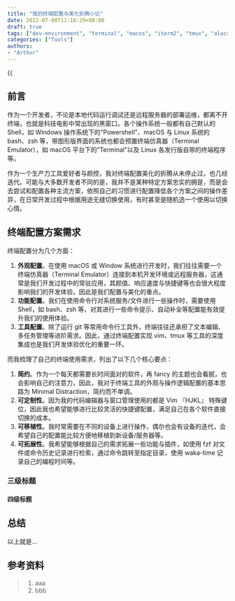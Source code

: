 ```yaml
---
title: "我的终端配置与美化折腾小记"
date: 2022-07-08T11:18:29+08:00
draft: true
tags: ["dev-environment", "terminal", "macos", "iterm2", "tmux", "alacritty", "zsh", "starship", "warp"]
categories: ["Tools"]
authors:
- "Arthur"
---
```


{{<audio src="audios/here_after_us.mp3" caption="《后来的我们 - 五月天》" >}}

## 前言

作为一个开发者，不论是本地代码运行调试还是远程服务器的部署运维，都离不开终端，也就是科技电影中常出现的黑窗口。各个操作系统一般都有自己默认的 Shell，如 Windows 操作系统下的“Powershell”、macOS 与 Linux 系统的 bash、zsh 等，带图形版界面的系统也都会预置终端仿真器（Terminal Emulator），如 macOS 平台下的“Terminal”以及 Linux 各发行版自带的终端程序等。

作为一个生产力工具爱好者与颜控，我对终端配置美化的折腾从未停止过，也几经迭代。可能与大多数开发者不同的是，我并不是某种特定方案忠实的拥趸，而是会去尝试和配置各种主流方案，依照自己的习惯进行配置降低各个方案之间的操作差异，在日常开发过程中根据用途无缝切换使用，有时甚至是随机选一个使用以切换心情。

## 终端配置方案需求

终端配置分为几个方面：

1. **外观配置**。在使用 macOS 或 Window 系统进行开发时，我们往往需要一个终端仿真器（Terminal Emulator）连接到本机开发环境或远程服务器，这通常是我们开发过程中的常驻应用，其颜值、响应速度与快捷键等也会很大程度影响我们的开发体验，因此是我们配置与美化的重点。
2. **功能配置**。我们在使用命令行对系统服务/文件进行一些操作时，需要使用 Shell，如 bash、zsh 等，对其进行一些命令提示、自动补全等配置能有效提升我们的使用体验。
3. **工具配置**。除了运行 git 等常用命令行工具外，终端往往还承担了文本编辑、多任务管理等进阶需求。因此，通过终端配置实现 vim、tmux 等工具的深度集成也是我们开发体验优化的重要一环。

而我梳理了自己的终端使用需求，列出了以下几个核心要点：

1. **简约**。作为一个每天都需要长时间面对的软件，再 fancy 的主题也会看腻，也会影响自己的注意力，因此，我对于终端工具的外观与操作逻辑配置的基本思路为 Minimal Distraction，简约而不单调。
2. **可定制性**。因为我的代码编辑器与窗口管理使用的都是 Vim 『HJKL』 特殊键位，因此我也希望能够进行比较灵活的快捷键配置，满足自己在各个软件直接切换的成本。
3. **可移植性**。我时常需要在不同的设备上进行操作，偶尔也会有设备的迭代，会希望自己的配置能比较方便地移植到新设备/服务器等。
4. **可拓展性**。我希望能够根据自己的需求拓展一些功能与插件，如使用 fzf 对文件或命令历史记录进行检索，通过命令跳转至指定目录，使用 waka-time 记录自己的编程时间等。



### 三级标题


#### 四级标题


## 总结

以上就是...

## 参考资料

> 1. aaa
> 2. bbb